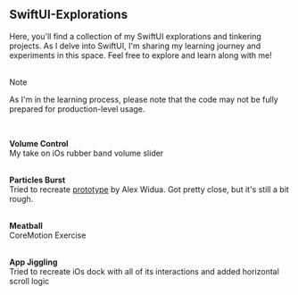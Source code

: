 ## SwiftUI-Explorations ##

Here, you'll find a collection of my SwiftUI explorations and tinkering projects. As I delve into SwiftUI, I'm sharing my learning journey and experiments in this space. Feel free to explore and learn along with me!<br /><br />
> [!NOTE]
> As I'm in the learning process, please note that the code may not be fully prepared for production-level usage.<br />
<br />

**Volume Control** <br />
My take on iOs rubber band volume slider<br /><br />

**Particles Burst** <br />
Tried to recreate [prototype](https://x.com/alexwidua/status/1702356242713178411?s=20) by Alex Widua. Got pretty close, but it's still a bit rough.<br /><br />

**Meatball** <br />
CoreMotion Exercise<br /><br />

**App Jiggling** <br />
Tried to recreate iOs dock with all of its interactions and added horizontal scroll logic<br /><br />

